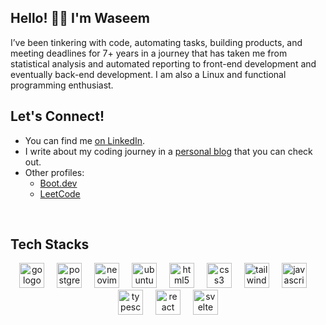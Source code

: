 ## Hello! 👋🏻 I'm Waseem

I’ve been tinkering with code, automating tasks, building products, and meeting deadlines for 7+ years in a journey that has taken me from statistical analysis and automated reporting to front-end development and eventually back-end development. I am also a Linux and functional programming enthusiast.

## Let's Connect!

- You can find me [on LinkedIn](https://www.linkedin.com/in/waseem-medhat/).
- I write about my coding journey in a [personal blog](https://wipdev.netlify.app/) that you can check out.
- Other profiles:
  + [Boot.dev](https://www.boot.dev/u/wipdev)
  + [LeetCode](https://leetcode.com/wipdev-tech/)

<br />

<!--
<a href="https://www.buymeacoffee.com/wipdev" target="_blank">
  <img src="https://i.imgur.com/etO0OxB.png" height="50" />
</a>
-->

## Tech Stacks

<div align="center">
  <img src="https://cdn.simpleicons.org/go/00ADD8" height="40" alt="go logo"  />
  <img width="12" />
  <img src="https://cdn.simpleicons.org/postgresql/4169E1" height="40" alt="postgres logo"  />
  <img width="12" />
  <img src="https://cdn.simpleicons.org/neovim/57A143" height="40" alt="neovim logo"  />
  <img width="12" />
  <img src="https://cdn.simpleicons.org/debian/A81D33" height="40" alt="ubuntu logo"  />
  <img width="12" />
  <img src="https://cdn.simpleicons.org/html5/E34F26" height="40" alt="html5 logo"  />
  <img width="12" />
  <img src="https://cdn.simpleicons.org/css3/1572B6" height="40" alt="css3 logo"  />
  <img width="12" />
  <img src="https://cdn.simpleicons.org/tailwindcss/06B6D4" height="40" alt="tailwindcss logo"  />
  <img width="12" />
  <img src="https://cdn.simpleicons.org/javascript/F7DF1E" height="40" alt="javascript logo"  />
  <img width="12" />
  <img src="https://cdn.simpleicons.org/typescript/3178C6" height="40" alt="typescript logo"  />
  <img width="12" />
  <img src="https://cdn.simpleicons.org/react/61DAFB" height="40" alt="react logo"  />
  <img width="12" />
  <img src="https://cdn.simpleicons.org/svelte/FF3E00" height="40" alt="svelte logo"  />
</div>
